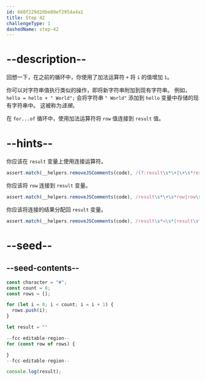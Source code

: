 ```yaml
---
id: 660f229d2dbe09ef2954a4a1
title: Step 42
challengeType: 1
dashedName: step-42
---
```


# --description--

回想一下，在之前的循环中，你使用了加法运算符 `+` 将 `i` 的值增加 `1`。

你可以对字符串值执行类似的操作，即将新字符串附加到现有字符串。 例如，`hello = hello + " World";` 会将字符串 `" World"` 添加到 `hello` 变量中存储的现有字符串中。 这被称为<dfn>连接</dfn>。

在 `for...of` 循环中，使用加法运算符将 `row` 值连接到 `result` 值。

# --hints--

你应该在 `result` 变量上使用连接运算符。

```js
assert.match(__helpers.removeJSComments(code), /(?:result\s*\+|\+\s*result)/);
```

你应该将 `row` 连接到 `result` 变量。

```js
assert.match(__helpers.removeJSComments(code), /result\s*\+\s*row|row\s*\+\s*result/);
```

你应该将连接的结果分配回 `result` 变量。

```js
assert.match(__helpers.removeJSComments(code), /result\s*=\s*(result\s*\+\s*row|row\s*\+\s*result);?/);
```

# --seed--

## --seed-contents--

```js
const character = "#";
const count = 8;
const rows = [];

for (let i = 0; i < count; i = i + 1) {
  rows.push(i);
}

let result = ""

--fcc-editable-region--
for (const row of rows) {

}
--fcc-editable-region--

console.log(result);
```

